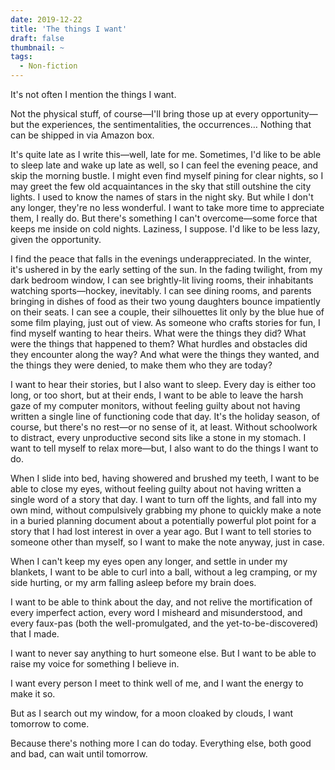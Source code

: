 ```yaml
---
date: 2019-12-22
title: 'The things I want'
draft: false
thumbnail: ~
tags:
  - Non-fiction
---
```


It's not often I mention the things I want.

Not the physical stuff, of course—I'll bring those up at every opportunity—but the experiences, the sentimentalities, the occurrences… Nothing that can be shipped in via Amazon box.

It's quite late as I write this—well, late for me. Sometimes, I'd like to be able to sleep late and wake up late as well, so I can feel the evening peace, and skip the morning bustle. I might even find myself pining for clear nights, so I may greet the few old acquaintances in the sky that still outshine the city lights. I used to know the names of stars in the night sky. But while I don't any longer, they're no less wonderful. I want to take more time to appreciate them, I really do. But there's something I can't overcome—some force that keeps me inside on cold nights. Laziness, I suppose. I'd like to be less lazy, given the opportunity.

I find the peace that falls in the evenings underappreciated. In the winter, it's ushered in by the early setting of the sun. In the fading twilight, from my dark bedroom window, I can see brightly-lit living rooms, their inhabitants watching sports—hockey, inevitably. I can see dining rooms, and parents bringing in dishes of food as their two young daughters bounce impatiently on their seats. I can see a couple, their silhouettes lit only by the blue hue of some film playing, just out of view. As someone who crafts stories for fun, I find myself wanting to hear theirs. What were the things they did? What were the things that happened to them? What hurdles and obstacles did they encounter along the way? And what were the things they wanted, and the things they were denied, to make them who they are today?

I want to hear their stories, but I also want to sleep. Every day is either too long, or too short, but at their ends, I want to be able to leave the harsh gaze of my computer monitors, without feeling guilty about not having written a single line of functioning code that day. It's the holiday season, of course, but there's no rest—or no sense of it, at least. Without schoolwork to distract, every unproductive second sits like a stone in my stomach. I want to tell myself to relax more—but, I also want to do the things I want to do.

When I slide into bed, having showered and brushed my teeth, I want to be able to close my eyes, without feeling guilty about not having written a single word of a story that day. I want to turn off the lights, and fall into my own mind, without compulsively grabbing my phone to quickly make a note in a buried planning document about a potentially powerful plot point for a story that I had lost interest in over a year ago. But I want to tell stories to someone other than myself, so I want to make the note anyway, just in case.

When I can't keep my eyes open any longer, and settle in under my blankets, I want to be able to curl into a ball, without a leg cramping, or my side hurting, or my arm falling asleep before my brain does.

I want to be able to think about the day, and not relive the mortification of every imperfect action, every word I misheard and misunderstood, and every faux-pas (both the well-promulgated, and the yet-to-be-discovered) that I made.

I want to never say anything to hurt someone else. But I want to be able to raise my voice for something I believe in.

I want every person I meet to think well of me, and I want the energy to make it so.

But as I search out my window, for a moon cloaked by clouds, I want tomorrow to come.

Because there's nothing more I can do today. Everything else, both good and bad, can wait until tomorrow.

